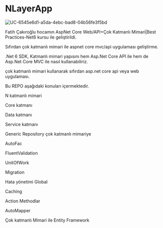 # NLayerApp


![UC-6545e6d1-a5da-4ebc-bad8-04b56fe3f5bd](https://user-images.githubusercontent.com/74311713/219872532-0183bc45-cb3a-4586-b7c2-1848503c5657.jpg)




Fatih Çakıroğlu hocamın AspNet Core Web/API+Çok Katmanlı Mimari|Best Practices-Net6 kursu ile geliştirildi.

Sıfırdan çok katmanlı mimari ile aspnet core mvc/api uygulaması geliştirme.

.Net 6 SDK, Katmanlı mimari yapısını hem Asp.Net Core API ile hem de Asp.Net Core MVC ile nasıl kullanabiliriz.


çok katmanlı mimari kullanarak sıfırdan asp.net core  api veya web uygulaması.

Bu REPO aşağıdaki konuları içermektedir.

N katmanlı mimari

Core katmanı

Data katmanı

Service katmanı

Generic Repository çok katmanlı mimariye

AutoFac

FluentValidation

UnitOfWork

Migration 

Hata yönetimi Global

Caching  

Action Methodlar 

AutoMapper 

Çok katmanlı Mimari ile Entity Framework
